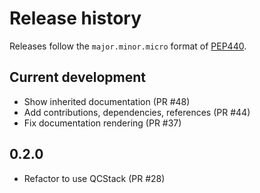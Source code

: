 # Release history

Releases follow the `major.minor.micro` format of [PEP440](https://www.python.org/dev/peps/pep-0440/#final-releases).

## Current development

- Show inherited documentation (PR #48)
- Add contributions, dependencies, references (PR #44)
- Fix documentation rendering (PR #37)

## 0.2.0

- Refactor to use QCStack (PR #28)

